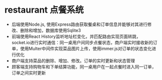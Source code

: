 # restaurant 点餐系统
  * 后端使用Node.js, 使用Express路由获取餐桌和订单信息并能够对其进行修改、删除和增加，数据库使用Sqlite3
  * 前端使用React History监听地址栏变化，并匹配路由实现页面转跳，socket.io进行实时通信：同一桌用户间同步点餐状态，商户端实时接收新的订单，使用Multer中间件实现菜品图片上传，使用immer.js对订单的状态变化进行优化
  * 商户端支持菜品的删除、增加、修改。订单的实时更新和状态管理
  * 顾客端支持购物车和下单结算功能，同一桌用户在一起点餐时进入同一订单，订单之间实时更新
